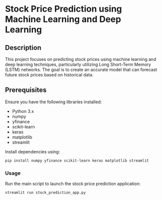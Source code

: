 # Stock Price Prediction using Machine Learning and Deep Learning

## Description

This project focuses on predicting stock prices using machine learning and deep learning techniques, particularly utilizing Long Short-Term Memory (LSTM) networks. The goal is to create an accurate model that can forecast future stock prices based on historical data.

## Prerequisites

Ensure you have the following libraries installed:

- Python 3.x
- numpy
- yfinance
- scikit-learn
- keras
- matplotlib
- streamlit

Install dependencies using:

```bash
pip install numpy yfinance scikit-learn keras matplotlib streamlit
```

### Usage

Run the main script to launch the stock price prediction application:
```bash
streamlit run stock_prediction_app.py
```

